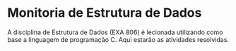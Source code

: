 # Monitoria de Estrutura de Dados

A disciplina de Estrutura de Dados (EXA 806) é lecionada utilizando como base a linguagem de programação C. Aqui estarão as atividades resolvidas.

